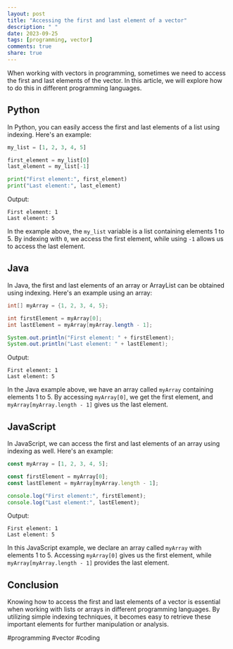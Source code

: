 ```yaml
---
layout: post
title: "Accessing the first and last element of a vector"
description: " "
date: 2023-09-25
tags: [programming, vector]
comments: true
share: true
---
```


When working with vectors in programming, sometimes we need to access the first and last elements of the vector. In this article, we will explore how to do this in different programming languages.

## Python

In Python, you can easily access the first and last elements of a list using indexing. Here's an example:

```python
my_list = [1, 2, 3, 4, 5]

first_element = my_list[0]
last_element = my_list[-1]

print("First element:", first_element)
print("Last element:", last_element)
```

Output:

```
First element: 1
Last element: 5
```

In the example above, the `my_list` variable is a list containing elements 1 to 5. By indexing with `0`, we access the first element, while using `-1` allows us to access the last element.

## Java

In Java, the first and last elements of an array or ArrayList can be obtained using indexing. Here's an example using an array:

```java
int[] myArray = {1, 2, 3, 4, 5};

int firstElement = myArray[0];
int lastElement = myArray[myArray.length - 1];

System.out.println("First element: " + firstElement);
System.out.println("Last element: " + lastElement);
```

Output:

```
First element: 1
Last element: 5
```

In the Java example above, we have an array called `myArray` containing elements 1 to 5. By accessing `myArray[0]`, we get the first element, and `myArray[myArray.length - 1]` gives us the last element.

## JavaScript

In JavaScript, we can access the first and last elements of an array using indexing as well. Here's an example:

```javascript
const myArray = [1, 2, 3, 4, 5];

const firstElement = myArray[0];
const lastElement = myArray[myArray.length - 1];

console.log("First element:", firstElement);
console.log("Last element:", lastElement);
```

Output:

```
First element: 1
Last element: 5
```

In this JavaScript example, we declare an array called `myArray` with elements 1 to 5. Accessing `myArray[0]` gives us the first element, while `myArray[myArray.length - 1]` provides the last element.

## Conclusion

Knowing how to access the first and last elements of a vector is essential when working with lists or arrays in different programming languages. By utilizing simple indexing techniques, it becomes easy to retrieve these important elements for further manipulation or analysis.

#programming #vector #coding